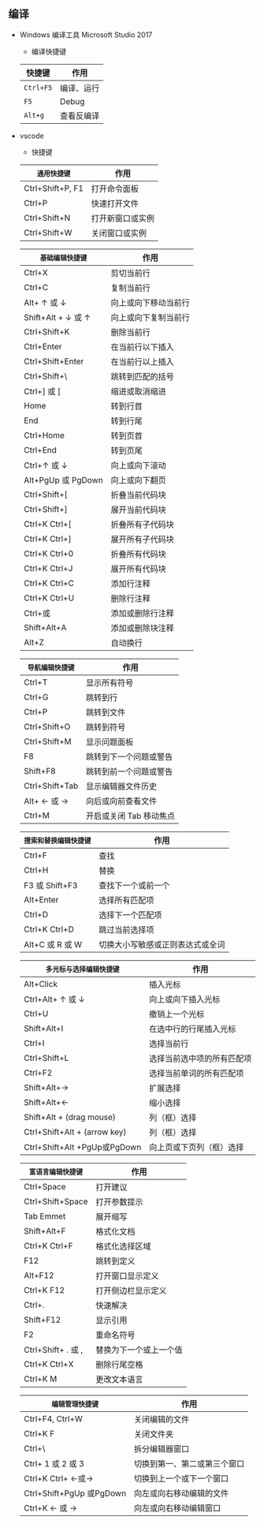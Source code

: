 <!--
 * @Description:
 * @version:
 * @Author: colley
 * @Date: 2020-03-14 12:18:29
 * @LastEditors: colley
 * @LastEditTime: 2020-03-15 18:21:08
 -->
## 编译
- Windows 编译工具 Microsoft Studio 2017
    - 编译快捷键

    | 快捷键 | 作用 |
    |-------|-------|
    |`Ctrl+F5`|编译、运行|
    |`F5`|Debug|
    |`Alt+g`|查看反编译|


- vscode
    - 快捷键

    | `通用快捷键` | 作用 |
    |-------|-------|
    |Ctrl+Shift+P, F1 	|打开命令面板|
    |Ctrl+P 	          |快速打开文件|
    |Ctrl+Shift+N 	    |打开新窗口或实例|
    |Ctrl+Shift+W 	    |关闭窗口或实例|


    | `基础编辑快捷键` | 作用 |
    |-------|-------|
    |Ctrl+X 	|   剪切当前行|
    |Ctrl+C 	|   复制当前行|
    |Alt+ ↑ 或 ↓ 	|   向上或向下移动当前行|
    |Shift+Alt + ↓ 或 ↑ 	|   向上或向下复制当前行|
    |Ctrl+Shift+K 	|   删除当前行|
    |Ctrl+Enter 	 |    在当前行以下插入|
    |Ctrl+Shift+Enter 	 |    在当前行以上插入|
    |Ctrl+Shift+\ 	 |    跳转到匹配的括号|
    |Ctrl+] 或 [ 	 |    缩进或取消缩进|
    |Home 	 |    转到行首|
    |End 	 |    转到行尾|
    |Ctrl+Home 	 |    转到页首|
    |Ctrl+End 	 |    转到页尾|
    |Ctrl+↑ 或 ↓ 	 |    向上或向下滚动|
    |Alt+PgUp 或 PgDown 	 |    向上或向下翻页|
    |Ctrl+Shift+[ 	 |    折叠当前代码块|
    |Ctrl+Shift+] 	 |    展开当前代码块|
    |Ctrl+K Ctrl+[ 	 |    折叠所有子代码块|
    |Ctrl+K Ctrl+] 	 |    展开所有子代码块|
    |Ctrl+K Ctrl+0 	 |    折叠所有代码块|
    |Ctrl+K Ctrl+J 	 |    展开所有代码块|
    |Ctrl+K Ctrl+C 	 |    添加行注释|
    |Ctrl+K Ctrl+U 	 |    删除行注释|
    |Ctrl+或 	 |    添加或删除行注释|
    |Shift+Alt+A 	 |    添加或删除块注释|
    |Alt+Z 	 |    自动换行|


    | `导航编辑快捷键` | 作用 |
    |-------|-------|
    |Ctrl+T 	|   显示所有符号
    |Ctrl+G 	|   跳转到行
    |Ctrl+P 	|  跳转到文件
    |Ctrl+Shift+O 	|  跳转到符号
    |Ctrl+Shift+M 	|  显示问题面板
    |F8 	|   跳转到下一个问题或警告
    |Shift+F8 	|   跳转到前一个问题或警告
    |Ctrl+Shift+Tab 	|   显示编辑器文件历史
    |Alt+ ← 或 → 	|   向后或向前查看文件
    |Ctrl+M 	|  开启或关闭 Tab 移动焦点



    | `搜索和替换编辑快捷键` | 作用 |
    |-------|-------|
    |  Ctrl+F 	 |    查找  |
    |  Ctrl+H 	 |    替换  |
    |  F3 或 Shift+F3 	 |    查找下一个或前一个  |
    |  Alt+Enter 	 |    选择所有匹配项  |
    |  Ctrl+D  	 |    选择下一个匹配项  |
    |  Ctrl+K Ctrl+D  	 |    跳过当前选择项  |
    |  Alt+C 或 R 或 W  	 |    切换大小写敏感或正则表达式或全词  |


    | `多光标与选择编辑快捷键` | 作用 |
    |-------|-------|
    |  Alt+Click 	 |    插入光标|
    |  Ctrl+Alt+ ↑ 或 ↓ 	 |    向上或向下插入光标|
    |  Ctrl+U 	 |    撤销上一个光标|
    |  Shift+Alt+I 	 |    在选中行的行尾插入光标|
    |  Ctrl+I 	 |    选择当前行|
    |  Ctrl+Shift+L 	 |    选择当前选中项的所有匹配项|
    |  Ctrl+F2 	 |    选择当前单词的所有匹配项|
    |  Shift+Alt+→ 	 |    扩展选择|
    |  Shift+Alt+← 	 |    缩小选择|
    |  Shift+Alt + (drag mouse) 	 |    列（框）选择|
    |  Ctrl+Shift+Alt + (arrow key) 	 |    列（框）选择|
    |  Ctrl+Shift+Alt +PgUp或PgDown 	 |    向上页或下页列（框）选择|




    | `富语言编辑快捷键` | 作用 |
    |-------|-------|
    |Ctrl+Space 	 | 打开建议|
    |Ctrl+Shift+Space 	 | 打开参数提示|
    |Tab 	 Emmet | 展开缩写|
    |Shift+Alt+F 	 | 格式化文档|
    |Ctrl+K Ctrl+F 	 | 格式化选择区域|
    |F12 	 | 跳转到定义|
    |Alt+F12 	 | 打开窗口显示定义|
    |Ctrl+K F12 	 | 打开侧边栏显示定义|
    |Ctrl+. 	 | 快速解决|
    |Shift+F12 	 | 显示引用|
    |F2 	 | 重命名符号|
    |Ctrl+Shift+ . 或 , 	 | 替换为下一个或上一个值|
    |Ctrl+K Ctrl+X 	 | 删除行尾空格|
    |Ctrl+K M 	 | 更改文本语言|


    | `编辑管理快捷键` | 作用 |
    |-------|-------|
    |Ctrl+F4, Ctrl+W 	 |关闭编辑的文件|
    |Ctrl+K F 	 |关闭文件夹|
    |Ctrl+\ 	 |拆分编辑器窗口|
    |Ctrl+ 1 或 2 或 3 	 |切换到第一、第二或第三个窗口|
    |Ctrl+K Ctrl+ ←或→ 	 |切换到上一个或下一个窗口|
    |Ctrl+Shift+PgUp 或PgDown 	 |向左或向右移动编辑的文件|
    |Ctrl+K ← 或 → 	 |向左或向右移动编辑窗口|

